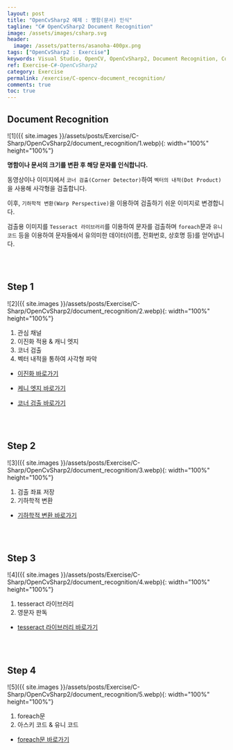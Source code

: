```yaml
---
layout: post
title: "OpenCvSharp2 예제 : 명함(문서) 인식"
tagline: "C# OpenCvSharp2 Document Recognition"
image: /assets/images/csharp.svg
header:
  image: /assets/patterns/asanoha-400px.png
tags: ["OpenCvSharp2 : Exercise"]
keywords: Visual Studio, OpenCV, OpenCvSharp2, Document Recognition, Corner Detector, Dot Product
ref: Exercise-C#-OpenCvSharp2
category: Exercise
permalink: /exercise/C-opencv-document_recognition/
comments: true
toc: true
---
```


## Document Recognition

![1]({{ site.images }}/assets/posts/Exercise/C-Sharp/OpenCvSharp2/document_recognition/1.webp){: width="100%" height="100%"}

**명함이나 문서의 크기를 변환 후 해당 문자를 인식합니다.**

동영상이나 이미지에서 `코너 검출(Corner Detector)`하여 `벡터의 내적(Dot Product)`을 사용해 사각형을 검출합니다.

이후, `기하학적 변환(Warp Perspective)`을 이용하여 검출하기 쉬운 이미지로 변경합니다.

검출용 이미지를 `Tesseract 라이브러리`를 이용하여 문자를 검출하며 `foreach`문과 `유니코드` 등을 이용하여 문자들에서 유의미한 데이터(이름, 전화번호, 상호명 등)를 얻어냅니다.

<br>
<br>

## Step 1 ##

![2]({{ site.images }}/assets/posts/Exercise/C-Sharp/OpenCvSharp2/document_recognition/2.webp){: width="100%" height="100%"}

1. 관심 채널
2. 이진화 적용 & 캐니 엣지
3. 코너 검출
4. 벡터 내적을 통하여 사각형 파악

- [이진화 바로가기][12강]

- [케니 엣지 바로가기][14강]

- [코너 검출 바로가기][21강]

<br>
<br>

## Step 2

![3]({{ site.images }}/assets/posts/Exercise/C-Sharp/OpenCvSharp2/document_recognition/3.webp){: width="100%" height="100%"}

1. 검출 좌표 저장
2. 기하학적 변환

- [기하학적 변환 바로가기][18강]

<br>
<br>

## Step 3

![4]({{ site.images }}/assets/posts/Exercise/C-Sharp/OpenCvSharp2/document_recognition/4.webp){: width="100%" height="100%"}

1. tesseract 라이브러리
2. 영문자 판독

- [tesseract 라이브러리 바로가기][2강]

<br>
<br>

## Step 4

![5]({{ site.images }}/assets/posts/Exercise/C-Sharp/OpenCvSharp2/document_recognition/5.webp){: width="100%" height="100%"}

1. foreach문
2. 아스키 코드 & 유니 코드

- [foreach문 바로가기][11강]

[12강]: https://076923.github.io/posts/C-opencv-12/
[14강]: https://076923.github.io/posts/C-opencv-14/
[21강]: https://076923.github.io/posts/C-opencv-21/

[18강]: https://076923.github.io/posts/C-opencv-18/
[2강]: https://076923.github.io/posts/C-tesseract-2/

[11강]: https://076923.github.io/posts/C-11/
